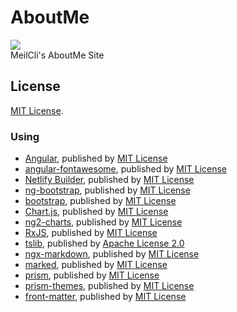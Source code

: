 # AboutMe
![](https://github.com/MeilCli/AboutMe/workflows/Deploy/badge.svg)  
MeilCli's AboutMe Site

## License
[MIT License](LICENSE).

### Using
- [Angular](https://github.com/angular/angular), published by [MIT License](https://github.com/angular/angular/blob/master/LICENSE)
- [angular-fontawesome](https://github.com/FortAwesome/angular-fontawesome), published by [MIT License](https://github.com/FortAwesome/angular-fontawesome/blob/master/LICENSE.md)
- [Netlify Builder](https://github.com/ngx-builders/netlify-builder/tree/master/command-builder), published by [MIT License](https://github.com/ngx-builders/netlify-builder/tree/master/command-builder#license)
- [ng-bootstrap](https://github.com/ng-bootstrap/ng-bootstrap), published by [MIT License](https://github.com/ng-bootstrap/ng-bootstrap/blob/master/LICENSE)
- [bootstrap](https://github.com/twbs/bootstrap), published by [MIT License](https://github.com/twbs/bootstrap/blob/master/LICENSE)
- [Chart.js](https://github.com/chartjs/Chart.js), published by [MIT License](https://github.com/chartjs/Chart.js/blob/master/LICENSE.md)
- [ng2-charts](https://github.com/valor-software/ng2-charts), published by [MIT License](https://github.com/valor-software/ng2-charts/blob/development/LICENSE)
- [RxJS](https://github.com/ReactiveX/rxjs), published by [MIT License](https://github.com/ReactiveX/rxjs/blob/master/LICENSE.txt)
- [tslib](https://github.com/Microsoft/tslib), published by [Apache License 2.0](https://github.com/microsoft/tslib/blob/master/LICENSE.txt)
- [ngx-markdown](https://github.com/jfcere/ngx-markdown), published by [MIT License](https://github.com/jfcere/ngx-markdown/blob/master/LICENSE)
- [marked](https://github.com/markedjs/marked), published by [MIT License](https://github.com/markedjs/marked/blob/master/LICENSE.md)
- [prism](https://github.com/PrismJS/prism), published by [MIT License](https://github.com/PrismJS/prism/blob/master/LICENSE)
- [prism-themes](https://github.com/PrismJS/prism-themes), published by [MIT License](https://github.com/PrismJS/prism-themes/blob/master/LICENSE)
- [front-matter](https://github.com/jxson/front-matter), published by [MIT License](https://github.com/jxson/front-matter/blob/master/LICENSE)